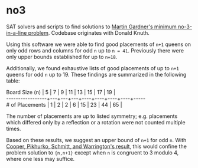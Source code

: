# no3
SAT solvers and scripts to find solutions to [Martin Gardner's minimum no-3-in-a-line problem](https://arxiv.org/abs/1206.5350). Codebase originates with Donald Knuth.

Using this software we were able to find good placements of `n+1` queens on only odd rows and columns for odd `n` up to `n = 41`. Previously there were only upper bounds established for up to `n=18`.

Additionally, we found exhaustive lists of good placements of up to `n+1` queens for odd `n` up to 19. These findings are summarized in the following table:

Board Size (n)   | 5 | 7 | 9 | 11 | 13 | 15 | 17 | 19 |  
-----------------+---+---+---+----+----+----+----+-----   
\# of Placements | 1 | 2 | 2 | 6  | 15 | 23 | 44 | 65 |

The number of placements are up to listed symmetry; e.g. placements which differed only by a reflection or a rotation were not counted multiple times.

Based on these results, we suggest an upper bound of `n+1` for odd `n`. With [Cooper, Pikhurko, Schmitt, and Warrington's result](https://arxiv.org/abs/1206.5350), this would confine the problem solution to `{n,n+1}` except when `n` is congruent to 3 modulo 4, where one less may suffice.
